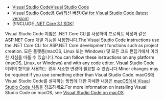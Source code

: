 * [<span data-ttu-id="f9fe8-101">Visual Studio Code</span><span class="sxs-lookup"><span data-stu-id="f9fe8-101">Visual Studio Code</span></span>](https://code.visualstudio.com/download)
* [<span data-ttu-id="f9fe8-102">Visual Studio Code용 C#(최신 버전)</span><span class="sxs-lookup"><span data-stu-id="f9fe8-102">C# for Visual Studio Code (latest version)</span></span>](https://marketplace.visualstudio.com/items?itemName=ms-dotnettools.csharp)
* [!INCLUDE [.NET Core 3.1 SDK](~/includes/3.1-SDK.md)]

<span data-ttu-id="f9fe8-103">Visual Studio Code 지침은 .NET Core CLI를 사용하여 프로젝트 작성과 같은 ASP.NET Core 개발 기능을 사용합니다.</span><span class="sxs-lookup"><span data-stu-id="f9fe8-103">The Visual Studio Code instructions use the .NET Core CLI for ASP.NET Core development functions such as project creation.</span></span> <span data-ttu-id="f9fe8-104">모든 플랫폼(macOS, Linux 또는 Windows) 및 모든 코드 편집기에서 이러한 지침을 따를 수 있습니다.</span><span class="sxs-lookup"><span data-stu-id="f9fe8-104">You can follow these instructions on any platform (macOS, Linux, or Windows) and with any code editor.</span></span> <span data-ttu-id="f9fe8-105">Visual Studio Code 이외의 항목을 사용하는 경우 사소한 변경이 필요할 수 있습니다.</span><span class="sxs-lookup"><span data-stu-id="f9fe8-105">Minor changes may be required if you use something other than Visual Studio Code.</span></span> <span data-ttu-id="f9fe8-106">macOS에 Visual Studio Code를 설치하는 방법에 대한 자세한 내용은 [macOS에서 Visual Studio Code 사용](https://code.visualstudio.com/docs/setup/mac)을 참조하세요.</span><span class="sxs-lookup"><span data-stu-id="f9fe8-106">For more information on installing Visual Studio Code on macOS, see [Visual Studio Code on macOS](https://code.visualstudio.com/docs/setup/mac).</span></span>
